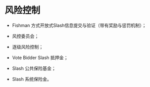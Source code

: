 # 风险控制

* Fishman 方式开放式Slash信息提交与验证（带有奖励与惩罚机制）；

* 风控委员会；

* 逐级风险控制；

* Vote Bidder Slash 抵押金；

* Slash 公共保险基金；

* Slash 系统保险金。
